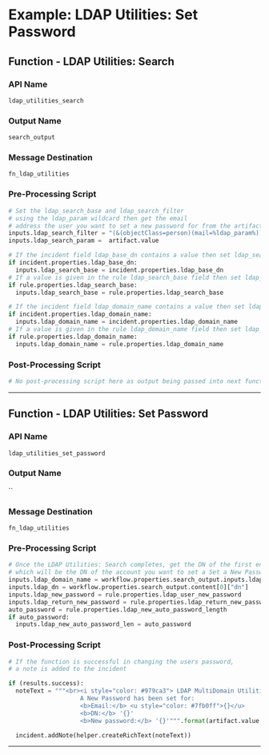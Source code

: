 <!--
    DO NOT MANUALLY EDIT THIS FILE
    THIS FILE IS AUTOMATICALLY GENERATED WITH resilient-sdk codegen
    Generated with resilient-sdk v48.0.4034
-->

# Example: LDAP Utilities: Set Password

## Function - LDAP Utilities: Search

### API Name
`ldap_utilities_search`

### Output Name
`search_output`

### Message Destination
`fn_ldap_utilities`

### Pre-Processing Script
```python
# Set the ldap_search_base and ldap_search_filter
# using the ldap_param wildcard then get the email
# address the user you want to set a new password for from the artifact's value
inputs.ldap_search_filter = "(&(objectClass=person)(mail=%ldap_param%))"
inputs.ldap_search_param =  artifact.value

# If the incident field ldap_base_dn contains a value then set ldap_search_base to that value
if incident.properties.ldap_base_dn:
  inputs.ldap_search_base = incident.properties.ldap_base_dn
# If a value is given in the rule ldap_search_base field then set ldap_search_base to that value
if rule.properties.ldap_search_base:
  inputs.ldap_search_base = rule.properties.ldap_search_base

# If the incident field ldap_domain_name contains a value then set ldap_domain_name to that value
if incident.properties.ldap_domain_name:
  inputs.ldap_domain_name = incident.properties.ldap_domain_name
# If a value is given in the rule ldap_domain_name field then set ldap_domain_name to that value
if rule.properties.ldap_domain_name:
  inputs.ldap_domain_name = rule.properties.ldap_domain_name
```

### Post-Processing Script
```python
# No post-processing script here as output being passed into next function
```

---

## Function - LDAP Utilities: Set Password

### API Name
`ldap_utilities_set_password`

### Output Name
``

### Message Destination
`fn_ldap_utilities`

### Pre-Processing Script
```python
# Once the LDAP Utilities: Search completes, get the DN of the first entry
# which will be the DN of the account you want to set a Set a New Password for
inputs.ldap_domain_name = workflow.properties.search_output.inputs.ldap_domain_name
inputs.ldap_dn = workflow.properties.search_output.content[0]["dn"]
inputs.ldap_new_password = rule.properties.ldap_user_new_password
inputs.ldap_return_new_password = rule.properties.ldap_return_new_password
auto_password = rule.properties.ldap_new_auto_password_length
if auto_password:
  inputs.ldap_new_auto_password_len = auto_password
```

### Post-Processing Script
```python
# If the function is successful in changing the users password,
# a note is added to the incident

if (results.success):
  noteText = """<br><i style="color: #979ca3"> LDAP MultiDomain Utilities: Set Password workflow <u>complete</u>:</i>
                    A New Password has been set for:
                    <b>Email:</b> <u style="color: #7fb0ff">{}</u>
                    <b>DN:</b> '{}'
                    <b>New password:</b> '{}'""".format(artifact.value, results.inputs.ldap_dn, results.inputs.ldap_new_password)

  incident.addNote(helper.createRichText(noteText))
```

---

